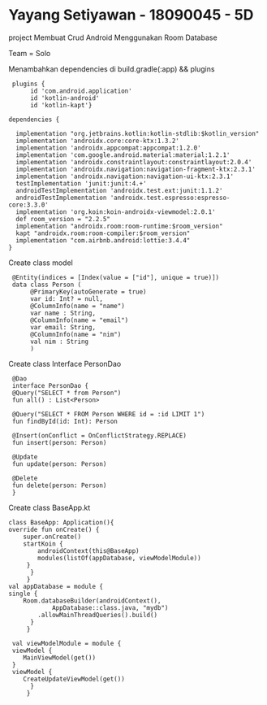 # Yayang Setiyawan - 18090045 - 5D

project Membuat Crud Android Menggunakan Room Database

Team = Solo

Menambahkan dependencies di build.gradle(:app) && plugins

     plugins {
          id 'com.android.application'
          id 'kotlin-android'
          id 'kotlin-kapt'}
     
    dependencies {

      implementation "org.jetbrains.kotlin:kotlin-stdlib:$kotlin_version"
      implementation 'androidx.core:core-ktx:1.3.2'
      implementation 'androidx.appcompat:appcompat:1.2.0'
      implementation 'com.google.android.material:material:1.2.1'
      implementation 'androidx.constraintlayout:constraintlayout:2.0.4'
      implementation 'androidx.navigation:navigation-fragment-ktx:2.3.1'
      implementation 'androidx.navigation:navigation-ui-ktx:2.3.1'
      testImplementation 'junit:junit:4.+'
      androidTestImplementation 'androidx.test.ext:junit:1.1.2'
      androidTestImplementation 'androidx.test.espresso:espresso-core:3.3.0'
      implementation 'org.koin:koin-androidx-viewmodel:2.0.1'
      def room_version = "2.2.5"
      implementation "androidx.room:room-runtime:$room_version"
      kapt "androidx.room:room-compiler:$room_version"
      implementation "com.airbnb.android:lottie:3.4.4"
    }

Create class model
     
     @Entity(indices = [Index(value = ["id"], unique = true)])
     data class Person (
          @PrimaryKey(autoGenerate = true)
          var id: Int? = null,
          @ColumnInfo(name = "name")
          var name : String,
          @ColumnInfo(name = "email")
          var email: String,
          @ColumnInfo(name = "nim")
          val nim : String
          )
 
 Create class Interface PersonDao
 
     @Dao
     interface PersonDao {
     @Query("SELECT * from Person")
     fun all() : List<Person>

     @Query("SELECT * FROM Person WHERE id = :id LIMIT 1")
     fun findById(id: Int): Person

     @Insert(onConflict = OnConflictStrategy.REPLACE)
     fun insert(person: Person)

     @Update
     fun update(person: Person)

     @Delete
     fun delete(person: Person)
     }

Create class BaseApp.kt

    class BaseApp: Application(){
    override fun onCreate() {
        super.onCreate()
        startKoin {
            androidContext(this@BaseApp)
            modules(listOf(appDatabase, viewModelModule))
         }
          }
         }
    val appDatabase = module {
    single {
        Room.databaseBuilder(androidContext(),
                AppDatabase::class.java, "mydb")
            .allowMainThreadQueries().build()
          }
         }

     val viewModelModule = module {
     viewModel {
        MainViewModel(get())
     }
     viewModel {
        CreateUpdateViewModel(get())
          }
         }
